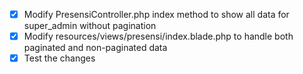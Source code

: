 - [x] Modify PresensiController.php index method to show all data for super_admin without pagination
- [x] Modify resources/views/presensi/index.blade.php to handle both paginated and non-paginated data
- [x] Test the changes
